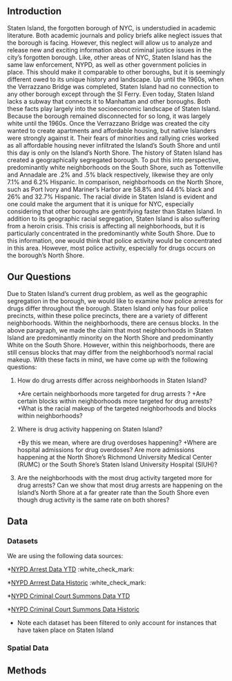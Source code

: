 Introduction
------------

Staten Island, the forgotten borough of NYC, is understudied in academic literature. Both academic journals and policy briefs alike neglect issues that the borough is facing. However, this neglect will allow us to analyze and release new and exciting information about criminal justice issues in the city’s forgotten borough. Like, other areas of NYC, Staten Island has the same law enforcement, NYPD, as well as other government policies in place. This should make it comparable to other boroughs, but it is seemingly different owed to its unique history and landscape. Up until the 1960s, when the Verrazzano Bridge was completed, Staten Island had no connection to any other borough except through the SI Ferry. Even today, Staten Island lacks a subway that connects it to Manhattan and other boroughs. Both these facts play largely into the socioeconomic landscape of Staten Island. Because the borough remained disconnected for so long, it was largely white until the 1960s. Once the Verrazzano Bridge was created the city wanted to create apartments and affordable housing, but native Islanders were strongly against it. Their fears of minorities and rallying cries worked as all affordable housing never infiltrated the Island’s South Shore and until this day is only on the Island’s North Shore. The history of Staten Island has created a geographically segregated borough. To put this into perspective, predominantly white neighborhoods on the South Shore, such as Tottenville and Annadale are .2% and .5% black respectively, likewise they are only 7.1% and 6.2% Hispanic. In comparison, neighborhoods on the North Shore, such as Port Ivory and Mariner’s Harbor are 58.8% and 44.6% black and 26% and 32.7% Hispanic. The racial divide in Staten Island is evident and one could make the argument that it is unique for NYC, especially considering that other boroughs are gentrifying faster than Staten Island. In addition to its geographic racial segregation, Staten Island is also suffering from a heroin crisis. This crisis is affecting all neighborhoods, but it is particularly concentrated in the predominantly white South Shore. Due to this information, one would think that police activity would be concentrated in this area. However, most police activity, especially for drugs occurs on the borough’s North Shore.

Our Questions
-------------

Due to Staten Island’s current drug problem, as well as the geographic segregation in the borough, we would like to examine how police arrests for drugs differ throughout the borough. Staten Island only has four police precincts, within these police precincts, there are a variety of different neighborhoods. Within the neighborhoods, there are census blocks. In the above paragraph, we made the claim that most neighborhoods in Staten Island are predominantly minority on the North Shore and predominantly White on the South Shore. However, within this neighborhoods, there are still census blocks that may differ from the neighborhood’s normal racial makeup. With these facts in mind, we have come up with the following questions:

1.  How do drug arrests differ across neighborhoods in Staten Island?

    +Are certain neighborhoods more targeted for drug arrests ? +Are certain blocks within neighborhoods more targeted for drug arrests? +What is the racial makeup of the targeted neighborhoods and blocks within neighborhoods?

2.  Where is drug activity happening on Staten Island?

    +By this we mean, where are drug overdoses happening? +Where are hospital admissions for drug overdoses? Are more admissions happening at the North Shore’s Richmond University Medical Center (RUMC) or the South Shore’s Staten Island University Hospital (SIUH)?

3.  Are the neighborhoods with the most drug activity targeted more for drug arrests? Can we show that most drug arrests are happening on the Island’s North Shore at a far greater rate than the South Shore even though drug activity is the same rate on both shores?

Data
----

### Datasets

We are using the following data sources:

\*[NYPD Arrest Data YTD](https://data.cityofnewyork.us/Public-Safety/NYPD-Arrest-Data-Year-to-Date-/uip8-fykc) :white\_check\_mark:

\*[NYPD Arrrest Data Historic](https://data.cityofnewyork.us/Public-Safety/NYPD-Arrests-Data-Historic-/8h9b-rp9u) :white\_check\_mark:

\*[NYPD Criminal Court Summons Data YTD](https://data.cityofnewyork.us/Public-Safety/NYPD-Criminal-Court-Summons-Incident-Level-Data-Ye/mv4k-y93f)

\*[NYPD Criminal Court Summons Data Historic](https://data.cityofnewyork.us/Public-Safety/NYPD-Criminal-Court-Summons-Historic-/sv2w-rv3k)

-   Note each dataset has been filtered to only account for instances that have taken place on Staten Island

### Spatial Data

Methods
-------
